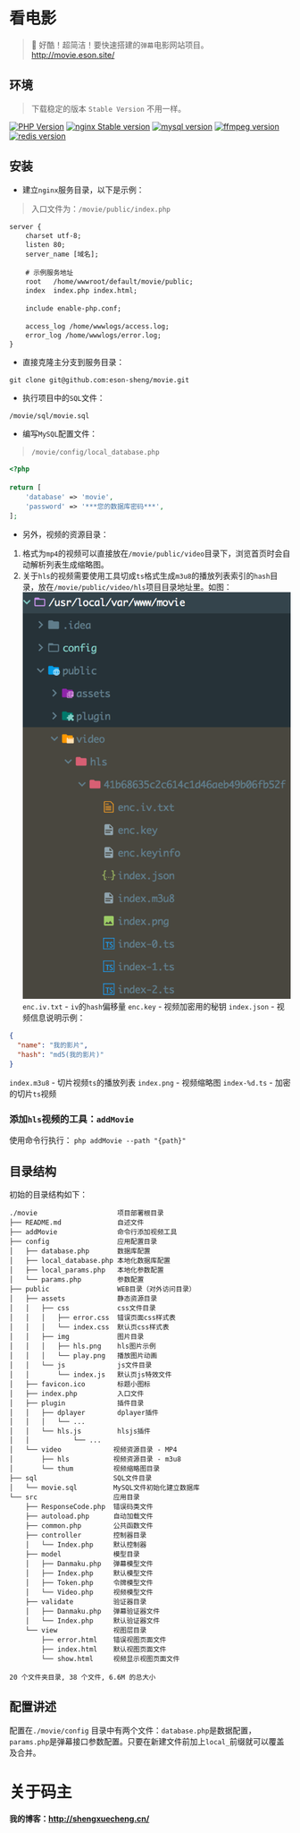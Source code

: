 # 看电影
> 🎥 好酷！超简洁！要快速搭建的`弹幕`电影网站项目。
http://movie.eson.site/

## 环境 
> 下载稳定的版本 `Stable Version` 不用一样。

[![PHP Version](https://img.shields.io/badge/php-%3E%3D5.6-8892BF)](https://www.php.net/downloads.php)
[![nginx Stable version](https://img.shields.io/badge/nginx-1.16.1-1c6333)](http://nginx.org/en/download.html)
[![mysql version](https://img.shields.io/badge/mysql-8.0.13-e17009)](https://dev.mysql.com/downloads/mysql/)
[![ffmpeg version](https://img.shields.io/badge/ffmpeg-4.2.2-5cb85c)](http://www.ffmpeg.org/download.html) 
[![redis version](https://img.shields.io/badge/redis-5.0.7-dd4b39)](https://redis.io/download) 

## 安装
- 建立`nginx`服务目录，以下是示例：
> 入口文件为：`/movie/public/index.php`

```nginx
server {
    charset utf-8;
    listen 80;
    server_name [域名];

    # 示例服务地址
    root   /home/wwwroot/default/movie/public;
    index  index.php index.html;

    include enable-php.conf;

    access_log /home/wwwlogs/access.log;
    error_log /home/wwwlogs/error.log;
}
```

- 直接克隆主分支到服务目录：
```shell
git clone git@github.com:eson-sheng/movie.git
```

- 执行项目中的`SQL`文件：
```shell
/movie/sql/movie.sql
```

- 编写`MySQL`配置文件：
> `/movie/config/local_database.php`

```php
<?php

return [
    'database' => 'movie',
    'password' => '***您的数据库密码***',
];
```

- 另外，视频的资源目录：
1. 格式为`mp4`的视频可以直接放在`/movie/public/video`目录下，浏览首页时会自动解析列表生成缩略图。
2. 关于`hls`的视频需要使用工具切成`ts`格式生成`m3u8`的播放列表索引的`hash`目录，放在`/movie/public/video/hls`项目目录地址里。如图：
![关于hls视频目录示例](./public/assets/img/hls.png)
`enc.iv.txt` - `iv`的`hash`偏移量
`enc.key` - 视频加密用的秘钥
`index.json` - 视频信息说明示例：
```json
{
  "name": "我的影片",
  "hash": "md5(我的影片)"
}
```
`index.m3u8` - 切片视频`ts`的播放列表
`index.png` - 视频缩略图
`index-%d.ts` - 加密的切片`ts`视频

### 添加`hls`视频的工具：`addMovie`
使用命令行执行： 
`php addMovie --path "{path}"`

## 目录结构
初始的目录结构如下：
```
./movie                    项目部署根目录
├── README.md              自述文件
├── addMovie               命令行添加视频工具
├── config                 应用配置目录
│   ├── database.php       数据库配置
│   ├── local_database.php 本地化数据库配置
│   ├── local_params.php   本地化参数配置
│   └── params.php         参数配置
├── public                 WEB目录（对外访问目录）
│   ├── assets             静态资源目录
│   │   ├── css            css文件目录
│   │   │   ├── error.css  错误页面css样式表
│   │   │   └── index.css  默认页css样式表
│   │   ├── img            图片目录
│   │   │   ├── hls.png    hls图片示例
│   │   │   └── play.png   播放图片动画
│   │   └── js             js文件目录
│   │       └── index.js   默认页js特效文件
│   ├── favicon.ico        标题小图标
│   ├── index.php          入口文件
│   ├── plugin             插件目录
│   │   ├── dplayer        dplayer插件
│   │   │   └── ...
│   │   └── hls.js         hlsjs插件
│   │           └── ...
│   └── video             视频资源目录 - MP4
│       ├── hls           视频资源目录 - m3u8
│       └── thum          视频缩略图目录
├── sql                   SQL文件目录
│   └── movie.sql         MySQL文件初始化建立数据库
└── src                   应用目录
    ├── ResponseCode.php  错误码类文件
    ├── autoload.php      自动加载文件
    ├── common.php        公共函数文件
    ├── controller        控制器目录
    │   └── Index.php     默认控制器
    ├── model             模型目录
    │   ├── Danmaku.php   弹幕模型文件
    │   ├── Index.php     默认模型文件
    │   ├── Token.php     令牌模型文件
    │   └── Video.php     视频模型文件
    ├── validate          验证器目录
    │   ├── Danmaku.php   弹幕验证器文件
    │   └── Index.php     默认验证器文件
    └── view              视图层目录
        ├── error.html    错误视图页面文件
        ├── index.html    默认视图页面文件
        └── show.html     视频显示视图页面文件

20 个文件夹目录, 38 个文件, 6.6M 的总大小

```

## 配置讲述
配置在`./movie/config` 目录中有两个文件：`database.php`是数据配置，`params.php`是弹幕接口参数配置。只要在新建文件前加上`local_`前缀就可以覆盖及合并。

# 关于码主
**我的博客：http://shengxuecheng.cn/**

